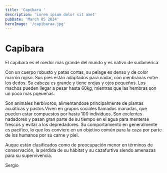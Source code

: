 ```yaml
---
title: 'Capibara '
description: 'Lorem ipsum dolor sit amet'
pubDate: 'March 05 2024'
heroImage: '/capibaraa.jpg'
---
```



# Capibara

El capibara es el roedor más grande del mundo y es nativo de sudamérica.


Con un cuerpo robusto y patas cortas, su pelage es denso y de color marrón rojiso. Sus pies están adaptados para nadar, con menbranas entre los dedos. Su cabeza es grande y tiene orejas y ojos pequeños. Los machos pueden llegar a pesar hasta 60kg, mientras que las hembras son un poco más pqeueñas.


Son animales herbívoros, alimentandose principalmente de plantas acuáticas y pastos.Viven en grupos sociales llamados manadas, que pueden estar compuestos por hasta 100 individuos. Son exelentes nadadores y pasan gran parte de su tiempo en el agua para menterse frescos y evitar a los depredadores. Su comportamiento en generalmente es pacifico, lo que los conviere en un objetivo común para la caza por parte de los humanos por su carne y piel.


 Auque están clasificados como de preocupación menor en términos de conservación, la pérdida de su hábitat y su cazafurtiva siendo amenazas para su supervivencia.

 Sergio
